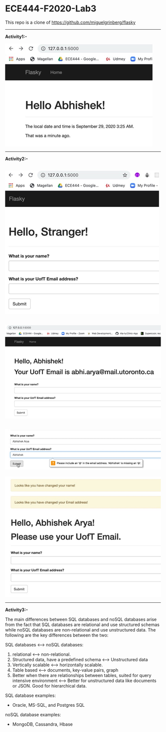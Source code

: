 # ECE444-F2020-Lab3

This repo is a clone of
https://github.com/miguelgrinberg/flasky

---
**Activity1:-**

![Screenshot1](Screenshot1.jpeg)

---
**Activity2:-**

![Screenshot2](Screenshot2.jpeg)
---
![Screenshot3](Screenshot3.jpeg)
---
![Screenshot4](Screenshot4.jpeg)
---
![Screenshot5](Screenshot5.jpeg)

---
**Activity3:-**


The main differences between SQL databases and noSQL databases arise from the fact that SQL databases are relational and use structured schemas while noSQL databases are non-relational and use unstructured data. The following are the key differences between the two:

SQL databases <—> noSQL databases:
1. relational <—> non-relational.
2. Structured data, have a predefined schema <—> Unstructured data
3. Vertically scalable <—> horizontally scalable.
4. Table based <—> documents, key-value pairs, graph
5. Better when there are relationships between tables, suited for query intensive environment <—> Better for unstructured data like documents or JSON. Good for hierarchical data.

SQL database examples:
- Oracle, MS-SQL, and Postgres SQL

noSQL database examples:
- MongoDB, Cassandra, Hbase

